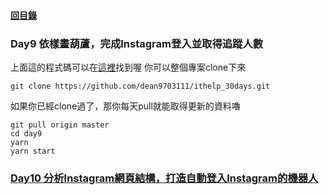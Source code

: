 #### [回目錄](../README.md)
### Day9 依樣畫葫蘆，完成Instagram登入並取得追蹤人數



上面這的程式碼可以在[這裡](https://github.com/dean9703111/ithelp_30days/day9)找到喔
你可以整個專案clone下來  
```
git clone https://github.com/dean9703111/ithelp_30days.git
```
如果你已經clone過了，那你每天pull就能取得更新的資料嚕  
```
git pull origin master
cd day9
yarn
yarn start
```
### [Day10 分析Instagram網頁結構，打造自動登入Instagram的機器人](../day10/README.md)